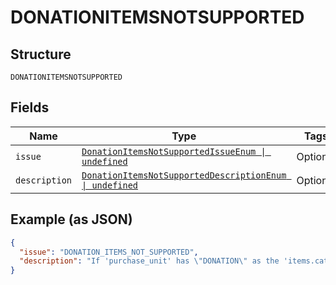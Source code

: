 
# DONATIONITEMSNOTSUPPORTED

## Structure

`DONATIONITEMSNOTSUPPORTED`

## Fields

| Name | Type | Tags | Description |
|  --- | --- | --- | --- |
| `issue` | [`DonationItemsNotSupportedIssueEnum \| undefined`](../../doc/models/donation-items-not-supported-issue-enum.md) | Optional | - |
| `description` | [`DonationItemsNotSupportedDescriptionEnum \| undefined`](../../doc/models/donation-items-not-supported-description-enum.md) | Optional | - |

## Example (as JSON)

```json
{
  "issue": "DONATION_ITEMS_NOT_SUPPORTED",
  "description": "If 'purchase_unit' has \"DONATION\" as the 'items.category' then the Order can at most have one purchase_unit. Multiple purchase_units are not supported if either of them have at least one items with category as \"DONATION\"."
}
```

